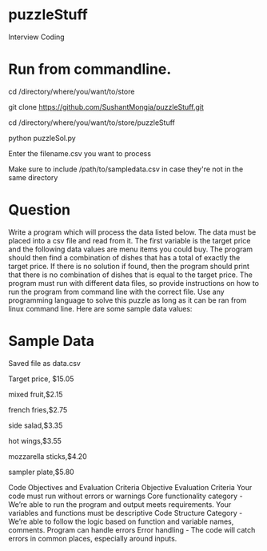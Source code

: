 # puzzleStuff
Interview Coding 


# Run from commandline.
cd /directory/where/you/want/to/store

git clone https://github.com/SushantMongia/puzzleStuff.git

cd /directory/where/you/want/to/store/puzzleStuff

python puzzleSol.py

Enter the filename.csv you want to process

Make sure to include /path/to/sampledata.csv  in case they're not in the same directory



# Question
Write a program which will process the data listed below. The data must be placed into a csv file and read from it. The first variable is the target price and the following data values are menu items you could buy. The program should then find a combination of dishes that has a total of exactly the target price. If there is no solution if found, then the program should print that there is no combination of dishes that is equal to the target price. The program must run with different data files, so provide instructions on how to run the program from command line with the correct file. Use any programming language to solve this puzzle as long as it can be ran from linux command line. 
Here are some sample data values: 

# Sample Data

Saved file as data.csv 

Target price, $15.05

mixed fruit,$2.15

french fries,$2.75

side salad,$3.35

hot wings,$3.55

mozzarella sticks,$4.20

sampler plate,$5.80

Code Objectives and Evaluation Criteria 
Objective
Evaluation Criteria 
Your code must run without errors or warnings 
Core functionality category - We’re able to run the program and output meets requirements. 
Your variables and functions must be descriptive
Code Structure Category - We’re able to follow the logic based on function and variable names, comments.
Program can handle errors
Error handling - The code will catch errors in common places, especially around inputs.
